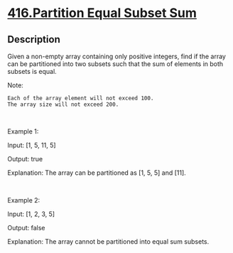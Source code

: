 # [416.Partition Equal Subset Sum](https://leetcode.com/problems/partition-equal-subset-sum/)
        
## Description
        
Given a non-empty array containing only positive integers, find if the array can be partitioned into two subsets such that the sum of elements in both subsets is equal.

Note:


	Each of the array element will not exceed 100.
	The array size will not exceed 200.


&nbsp;

Example 1:


Input: [1, 5, 11, 5]

Output: true

Explanation: The array can be partitioned as [1, 5, 5] and [11].


&nbsp;

Example 2:


Input: [1, 2, 3, 5]

Output: false

Explanation: The array cannot be partitioned into equal sum subsets.


&nbsp;

